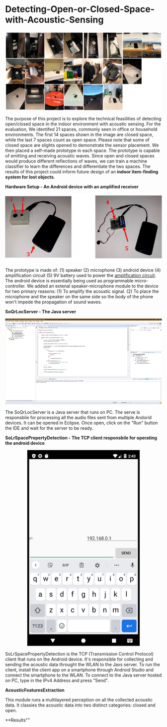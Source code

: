 # Detecting-Open-or-Closed-Space-with-Acoustic-Sensing

<p align="center">
  <img src="Images/spaces.png">
</p>

The purpose of this project is to explore the technical feasilities of detecting open/closed space in the indoor environment with acoustic sensing. For the evaluation, We identifed 21 spaces, commonly seen in office or household environments. The first 14 spaces shown in the image are closed space, while the last 7 spaces count as open space. Please note that some of closed space are slights opened to demonstrate the sensor placement. We then placed a self-made prototype in each space. The prototype is capable of emitting and receiving acoustic waves. Since open and closed spaces would produce different reflections of waves, we can train a machine classifier to learn the differences and differentiate the two spaces. The results of this project could inform future design of an <b>indoor item-finding system for lost objects</b>. 

**Hardware Setup - An Android device with an amplified receiver**
<p align="center">
  <img src="Images/open_space.png">
</p>


The prototype is made of: (1) speaker (2) microphone (3) android device (4) amplification circuit (5) 9V battery used to power the <a href="http://afrotechmods.com/tutorials/2017/01/17/how-to-make-a-simple-1-watt-audio-amplifier-lm386-based/">amplification circuit</a>.
The android device is essentially being used as programmable micro-controller. We added an extenal speaker-microphone module to the device for two primary reasons: (1) To amplify the acoustic signal. (2) To place the microphone and the speaker on the same side so the body of the phone won't impede the propagation of sound waves. 

**SoQrLocServer - The Java server** 
<p align="center">
  <img src="Images/server.JPG">
</p>
The SoQrLocServer is a Java server that runs on PC. The serve is responsbile for processing all the audio files sent from multiple Andorid devices. It can be opened in Eclipse. Once open, click on the "Run" button the IDE and wait for the server to be ready. 


**SoLrSpacePropertyDetection - The TCP client responsbile for operating the android device**
<p align="center">
  <img src="Images/client2.JPG">
</p>
SoLrSpacePropertyDetection is the TCP (Transmission Control Protocol) client that runs on the Android device. It's responsible for collecting and sending the acoustic data throught the WLAN to the Javs server. To run the client, install the client app on a smartphone through Android Studio and connect the smartphone to the WLAN. To connect to the Java server hosted on PC, type in the IPv4 Address and press "Send". 

**AcousticFeaturesExtraction** 
<p align="center">
</p>
This module runs a multilayered perception on all the collected acoustic data. It classies the acoustic data into two distinct categories: closed and open. 

**Results""
